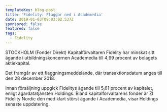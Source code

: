 ```yaml
---
templateKey: blog-post
title: 'Fidelity: Flaggar ned i Academedia'
date: 2019-01-03T09:03:02.537Z
sponsored: false
featured: false
tags:
  - Fidelity
---
```

STOCKHOLM (Fonder Direkt) Kapitalförvaltaren Fidelity har minskat sitt ägande i utbildningskoncernen Academedia till 4,99 procent av bolagets aktiekapital.

Det framgår av ett flaggningsmeddelande, där transaktionsdatum anges till den 28 december 2018.

Innan försäljning uppgick Fidelitys ägande till 5,61 procent av kapitalet, enligt ägardatatjänsten Holdings. Bland kapitalförvaltarens fonder är ZI Fidelity Nordic den med klart störst ägande i Academedia, visar Holdings senaste uppdatering.
